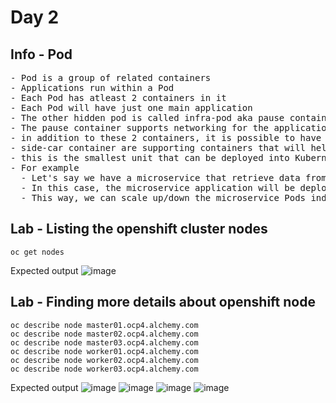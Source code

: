 # Day 2

## Info - Pod
<pre>
- Pod is a group of related containers
- Applications run within a Pod
- Each Pod has atleast 2 containers in it
- Each Pod will have just one main application
- The other hidden pod is called infra-pod aka pause container
- The pause container supports networking for the application container
- in addition to these 2 containers, it is possible to have additional container within the same Pod as side-car containers
- side-car container are supporting containers that will help expose the application metrics, logs, etc for elk, splunk, prometheus, etc.,
- this is the smallest unit that can be deployed into Kubernetes or Openshift
- For example
  - Let's say we have a microservice that retrieve data from a mongodb database
  - In this case, the microservice application will be deployed in one Pod, while the mongodb database will be deployed onto another Pod
  - This way, we can scale up/down the microservice Pods independently without scaling up/down of mongodb pods
</pre>


## Lab - Listing the openshift cluster nodes 
```
oc get nodes
```

Expected output
![image](https://github.com/user-attachments/assets/febebd94-3d98-4a09-a6f5-235ae218c4e1)


## Lab - Finding more details about openshift node
```
oc describe node master01.ocp4.alchemy.com
oc describe node master02.ocp4.alchemy.com
oc describe node master03.ocp4.alchemy.com
oc describe node worker01.ocp4.alchemy.com
oc describe node worker02.ocp4.alchemy.com
oc describe node worker03.ocp4.alchemy.com
```

Expected output
![image](https://github.com/user-attachments/assets/4018c513-aa59-498e-8b94-10980e33490a)
![image](https://github.com/user-attachments/assets/6e31761b-e1c7-44d2-b435-9f13ad904136)
![image](https://github.com/user-attachments/assets/66bc2484-a7e3-4849-9448-1e41d18c4882)
![image](https://github.com/user-attachments/assets/c3588f8d-fd56-436c-bbc5-6309b4793bb2)
